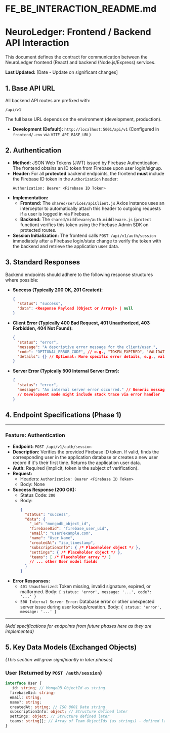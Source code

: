 # FE_BE_INTERACTION_README.md

# NeuroLedger: Frontend / Backend API Interaction

This document defines the contract for communication between the NeuroLedger frontend (React) and backend (Node.js/Express) services.

**Last Updated:** [Date - Update on significant changes]

## 1. Base API URL

All backend API routes are prefixed with:

`/api/v1`

The full base URL depends on the environment (development, production).
*   **Development (Default):** `http://localhost:5001/api/v1` (Configured in `frontend/.env` via `VITE_API_BASE_URL`)

## 2. Authentication

*   **Method:** JSON Web Tokens (JWT) issued by Firebase Authentication. The frontend obtains an ID token from Firebase upon user login/signup.
*   **Header:** For all **protected** backend endpoints, the frontend **must** include the Firebase ID token in the `Authorization` header:
    ```
    Authorization: Bearer <Firebase ID Token>
    ```
*   **Implementation:**
    *   **Frontend:** The `shared/services/apiClient.js` Axios instance uses an interceptor to automatically attach this header to outgoing requests if a user is logged in via Firebase.
    *   **Backend:** The `shared/middleware/auth.middleware.js` (`protect` function) verifies this token using the Firebase Admin SDK on protected routes.
*   **Session Initialization:** The frontend calls `POST /api/v1/auth/session` immediately after a Firebase login/state change to verify the token with the backend and retrieve the application user data.

## 3. Standard Responses

Backend endpoints should adhere to the following response structures where possible:

*   **Success (Typically 200 OK, 201 Created):**
    ```json
    {
      "status": "success",
      "data": <Response Payload (Object or Array)> | null
    }
    ```
*   **Client Error (Typically 400 Bad Request, 401 Unauthorized, 403 Forbidden, 404 Not Found):**
    ```json
    {
      "status": "error",
      "message": "A descriptive error message for the client/user.",
      "code": "OPTIONAL_ERROR_CODE", // e.g., "TOKEN_EXPIRED", "VALIDATION_FAILED"
      "details": {} // Optional: More specific error details, e.g., validation errors
    }
    ```
*   **Server Error (Typically 500 Internal Server Error):**
    ```json
    {
      "status": "error",
      "message": "An internal server error occurred." // Generic message for production
      // Development mode might include stack trace via error handler
    }
    ```

## 4. Endpoint Specifications (Phase 1)

---

### Feature: Authentication

*   **Endpoint:** `POST /api/v1/auth/session`
*   **Description:** Verifies the provided Firebase ID token. If valid, finds the corresponding user in the application database or creates a new user record if it's their first time. Returns the application user data.
*   **Auth:** Required (implicit, token is the subject of verification).
*   **Request:**
    *   Headers: `Authorization: Bearer <Firebase ID Token>`
    *   Body: None
*   **Success Response (200 OK):**
    *   Status Code: `200`
    *   Body:
        ```json
        {
          "status": "success",
          "data": {
            "_id": "mongodb_object_id",
            "firebaseUid": "firebase_user_uid",
            "email": "user@example.com",
            "name": "User Name",
            "createdAt": "iso_timestamp",
            "subscriptionInfo": { /* Placeholder object */ },
            "settings": { /* Placeholder object */ },
            "teams": [ /* Placeholder array */ ]
            // ... other User model fields
          }
        }
        ```
*   **Error Responses:**
    *   `401 Unauthorized`: Token missing, invalid signature, expired, or malformed. Body: `{ status: 'error', message: '...', code?: '...' }`
    *   `500 Internal Server Error`: Database error or other unexpected server issue during user lookup/creation. Body: `{ status: 'error', message: '...' }`

---

*(Add specifications for endpoints from future phases here as they are implemented)*

## 5. Key Data Models (Exchanged Objects)

*(This section will grow significantly in later phases)*

### User (Returned by `POST /auth/session`)

```typescript
interface User {
  _id: string; // MongoDB ObjectId as string
  firebaseUid: string;
  email: string;
  name?: string;
  createdAt: string; // ISO 8601 Date string
  subscriptionInfo: object; // Structure defined later
  settings: object; // Structure defined later
  teams: string[]; // Array of Team ObjectIds (as strings) - defined later
}